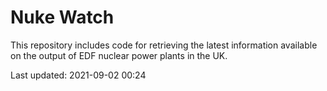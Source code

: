 # Nuke Watch

This repository includes code for retrieving the latest information available on the output of EDF nuclear power plants in the UK.

Last updated: 2021-09-02 00:24